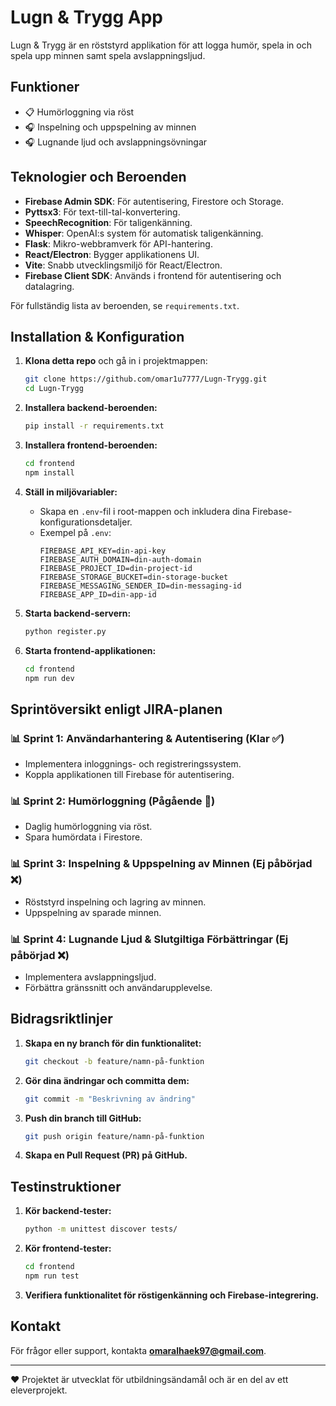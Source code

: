 # Lugn & Trygg App

Lugn & Trygg är en röststyrd applikation för att logga humör, spela in och spela upp minnen samt spela avslappningsljud.

## Funktioner

- 📋 Humörloggning via röst
- 🎧 Inspelning och uppspelning av minnen
- 🎧 Lugnande ljud och avslappningsövningar

## Teknologier och Beroenden

- **Firebase Admin SDK**: För autentisering, Firestore och Storage.
- **Pyttsx3**: För text-till-tal-konvertering.
- **SpeechRecognition**: För taligenkänning.
- **Whisper**: OpenAI\:s system för automatisk taligenkänning.
- **Flask**: Mikro-webbramverk för API-hantering.
- **React/Electron**: Bygger applikationens UI.
- **Vite**: Snabb utvecklingsmiljö för React/Electron.
- **Firebase Client SDK**: Används i frontend för autentisering och datalagring.

För fullständig lista av beroenden, se `requirements.txt`.

## Installation & Konfiguration

1. **Klona detta repo** och gå in i projektmappen:

   ```bash
   git clone https://github.com/omar1u7777/Lugn-Trygg.git
   cd Lugn-Trygg
   ```

2. **Installera backend-beroenden:**

   ```bash
   pip install -r requirements.txt
   ```

3. **Installera frontend-beroenden:**

   ```bash
   cd frontend
   npm install
   ```

4. **Ställ in miljövariabler:**

   - Skapa en `.env`-fil i root-mappen och inkludera dina Firebase-konfigurationsdetaljer.
   - Exempel på `.env`:
     ```env
     FIREBASE_API_KEY=din-api-key
     FIREBASE_AUTH_DOMAIN=din-auth-domain
     FIREBASE_PROJECT_ID=din-project-id
     FIREBASE_STORAGE_BUCKET=din-storage-bucket
     FIREBASE_MESSAGING_SENDER_ID=din-messaging-id
     FIREBASE_APP_ID=din-app-id
     ```

5. **Starta backend-servern:**

   ```bash
   python register.py
   ```

6. **Starta frontend-applikationen:**

   ```bash
   cd frontend
   npm run dev
   ```

## Sprintöversikt enligt JIRA-planen

### 📊 **Sprint 1: Användarhantering & Autentisering (Klar ✅)**

- Implementera inloggnings- och registreringssystem.
- Koppla applikationen till Firebase för autentisering.

### 📊 **Sprint 2: Humörloggning (Pågående 🚧)**

- Daglig humörloggning via röst.
- Spara humördata i Firestore.

### 📊 **Sprint 3: Inspelning & Uppspelning av Minnen (Ej påbörjad ❌)**

- Röststyrd inspelning och lagring av minnen.
- Uppspelning av sparade minnen.

### 📊 **Sprint 4: Lugnande Ljud & Slutgiltiga Förbättringar (Ej påbörjad ❌)**

- Implementera avslappningsljud.
- Förbättra gränssnitt och användarupplevelse.

## Bidragsriktlinjer

1. **Skapa en ny branch för din funktionalitet:**
   ```bash
   git checkout -b feature/namn-på-funktion
   ```
2. **Gör dina ändringar och committa dem:**
   ```bash
   git commit -m "Beskrivning av ändring"
   ```
3. **Push din branch till GitHub:**
   ```bash
   git push origin feature/namn-på-funktion
   ```
4. **Skapa en Pull Request (PR) på GitHub.**

## Testinstruktioner

1. **Kör backend-tester:**
   ```bash
   python -m unittest discover tests/
   ```
2. **Kör frontend-tester:**
   ```bash
   cd frontend
   npm run test
   ```
3. **Verifiera funktionalitet för röstigenkänning och Firebase-integrering.**

## Kontakt

För frågor eller support, kontakta **[omaralhaek97@gmail.com](mailto\:omaralhaek97@gmail.com)**.

---

❤️ Projektet är utvecklat för utbildningsändamål och är en del av ett eleverprojekt.

